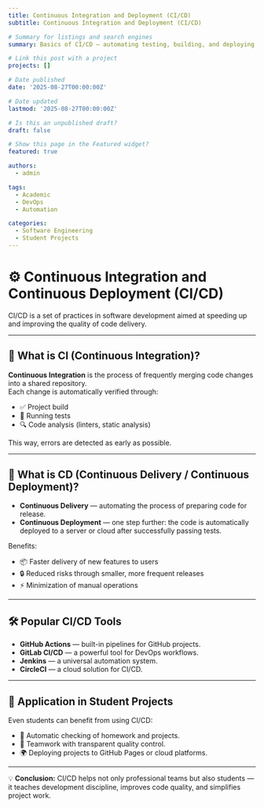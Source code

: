 ```yaml
---
title: Continuous Integration and Deployment (CI/CD)
subtitle: Continuous Integration and Deployment (CI/CD)

# Summary for listings and search engines
summary: Basics of CI/CD — automating testing, building, and deploying applications.

# Link this post with a project
projects: []

# Date published
date: '2025-08-27T00:00:00Z'

# Date updated
lastmod: '2025-08-27T00:00:00Z'

# Is this an unpublished draft?
draft: false

# Show this page in the Featured widget?
featured: true

authors:
  - admin

tags:
  - Academic
  - DevOps
  - Automation

categories:
  - Software Engineering
  - Student Projects
---
```


# ⚙️ Continuous Integration and Continuous Deployment (CI/CD)  

CI/CD is a set of practices in software development aimed at speeding up and improving the quality of code delivery.  

---

## 🔧 What is CI (Continuous Integration)?  

**Continuous Integration** is the process of frequently merging code changes into a shared repository.  
Each change is automatically verified through:  

- ✅ Project build  
- 🧪 Running tests  
- 🔍 Code analysis (linters, static analysis)  

This way, errors are detected as early as possible.  

---

## 🚀 What is CD (Continuous Delivery / Continuous Deployment)?  

- **Continuous Delivery** — automating the process of preparing code for release.  
- **Continuous Deployment** — one step further: the code is automatically deployed to a server or cloud after successfully passing tests.  

Benefits:  
- 📦 Faster delivery of new features to users  
- 🔒 Reduced risks through smaller, more frequent releases  
- ⚡ Minimization of manual operations  

---

## 🛠️ Popular CI/CD Tools  

- **GitHub Actions** — built-in pipelines for GitHub projects.  
- **GitLab CI/CD** — a powerful tool for DevOps workflows.  
- **Jenkins** — a universal automation system.  
- **CircleCI** — a cloud solution for CI/CD.  

---

## 📑 Application in Student Projects  

Even students can benefit from using CI/CD:  
- 📝 Automatic checking of homework and projects.  
- 👥 Teamwork with transparent quality control.  
- 🌍 Deploying projects to GitHub Pages or cloud platforms.  

---

💡 **Conclusion:** CI/CD helps not only professional teams but also students — it teaches development discipline, improves code quality, and simplifies project work.  

